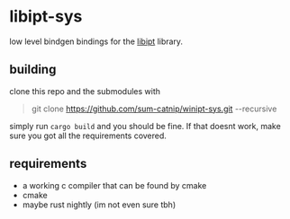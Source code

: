 # libipt-sys
low level bindgen bindings for the [libipt](https://github.com/intel/libipt) library.

## building

clone this repo and the submodules with
> git clone https://github.com/sum-catnip/winipt-sys.git --recursive

simply run `cargo build` and you should be fine.
If that doesnt work, make sure you got all the requirements covered.

## requirements

- a working c compiler that can be found by cmake
- cmake
- maybe rust nightly (im not even sure tbh)
